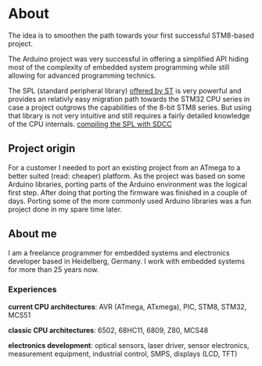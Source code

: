 # About

The idea is to smoothen the path towards your first successful STM8-based
project.

The Arduino project was very successful in offering a simplified API hiding
most of the complexity of embedded system programming while still allowing
for advanced programming technics.

The SPL (standard peripheral library) [offered by
ST](http://www.st.com/en/embedded-software/stsw-stm8069.html) is very
powerful and provides an relativly easy migration path towards the STM32 CPU
series in case a project outgrows the capabilities of the 8-bit STM8 series.
But using that library is not very intuitive and still requires a fairly
detailed knowledge of the CPU internals. [compiling the SPL with
SDCC](spl.md)



## Project origin

For a customer I needed to port an existing project from an ATmega to a
better suited (read: cheaper) platform. As the project was based on some
Arduino libraries, porting parts of the Arduino environment was the logical
first step. After doing that porting the firmware was finished in a couple
of days. Porting some of the more commonly used Arduino libraries was a fun
project done in my spare time later.


## About me

I am a freelance programmer for embedded systems and electronics developer
based in Heidelberg, Germany. I work with embedded systems for more than
25 years now.


### Experiences

**current CPU architectures**: AVR (ATmega, ATxmega), PIC, STM8, STM32, MCS51

**classic CPU architectures**: 6502, 68HC11, 6809, Z80, MCS48

**electronics development**: optical sensors, laser driver, sensor
electronics, measurement equipment, industrial control, SMPS, displays
(LCD, TFT)
